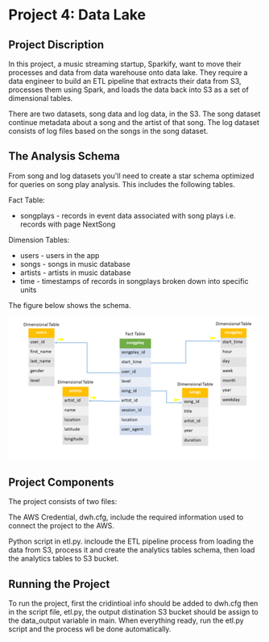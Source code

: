 <h1>Project 4: Data Lake</h1>


<h2>Project Discription</h2>

<p>
In this project, a music streaming startup, Sparkify, want to move their processes and data from data warehouse onto data lake. They require a data engineer to build an ETL pipeline that extracts their data from S3, processes them using Spark, and loads the data back into S3 as a set of dimensional tables.

There are two datasets, song data and log data, in the S3. The song dataset continue metadata about a song and the artist of that song. The log dataset consists of log files based on the songs in the song dataset.
</p>

<h2>The Analysis Schema</h2>

<p> 
From song and log datasets you'll need to create a star schema optimized for queries on song play analysis. This includes the following tables.

Fact Table:</p>
<ul>
<li>songplays - records in event data associated with song plays i.e. records with page NextSong</li>
</ul>

<p>Dimension Tables:</p>
    
<ul>
<li>users - users in the app</li>
<li>songs - songs in music database</li>
<li>artists - artists in music database</li>
<li>time - timestamps of records in songplays broken down into specific units</li>
</ul>

<p>
The figure below shows the schema.
</p>

![Tux, the Linux mascot](schema.png)

<h2>Project Components</h2>

<p>
The project consists of two files:

The AWS Credential, dwh.cfg, include the required information used to connect the project to the AWS.

Python script in etl.py. incloude the ETL pipeline process from loading the data from S3, process it and create the analytics tables schema, then load the analytics tables to S3 bucket.
</p>

<h2>Running the Project</h2>

<p>
To run the project, first the cridintioal info should be added to dwh.cfg then in the script file, etl.py, the output distination S3 bucket should be assign to the data_output variable in main. When everything ready, run the etl.py script and the process wll be done automatically.
</p>
